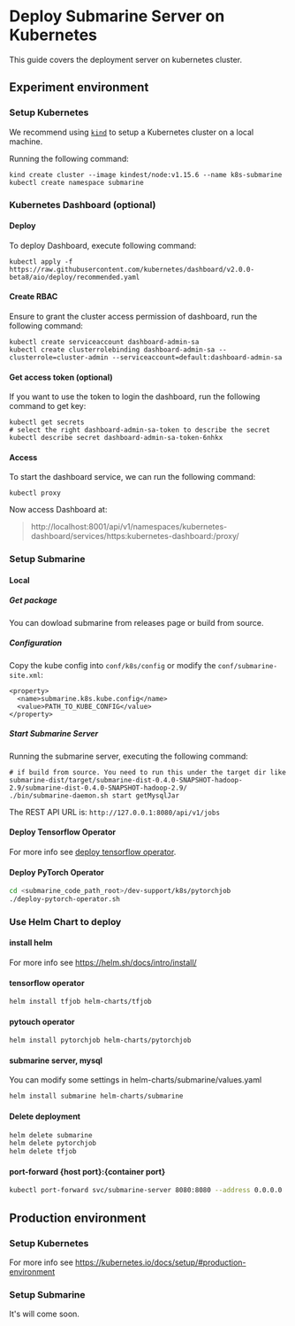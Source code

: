 <!--
Licensed to the Apache Software Foundation (ASF) under one
or more contributor license agreements.  See the NOTICE file
distributed with this work for additional information
regarding copyright ownership.  The ASF licenses this file
to you under the Apache License, Version 2.0 (the
"License"); you may not use this file except in compliance
with the License.  You may obtain a copy of the License at

  http://www.apache.org/licenses/LICENSE-2.0

Unless required by applicable law or agreed to in writing,
software distributed under the License is distributed on an
"AS IS" BASIS, WITHOUT WARRANTIES OR CONDITIONS OF ANY
KIND, either express or implied.  See the License for the
specific language governing permissions and limitations
under the License.
-->

# Deploy Submarine Server on Kubernetes
This guide covers the deployment server on kubernetes cluster.

## Experiment environment

### Setup Kubernetes
We recommend using [`kind`](https://kind.sigs.k8s.io/) to setup a Kubernetes cluster on a local machine.

Running the following command:
```
kind create cluster --image kindest/node:v1.15.6 --name k8s-submarine
kubectl create namespace submarine
```

### Kubernetes Dashboard (optional)

#### Deploy
To deploy Dashboard, execute following command:
```
kubectl apply -f https://raw.githubusercontent.com/kubernetes/dashboard/v2.0.0-beta8/aio/deploy/recommended.yaml
```

#### Create RBAC
Ensure to grant the cluster access permission of dashboard, run the following command:
```
kubectl create serviceaccount dashboard-admin-sa
kubectl create clusterrolebinding dashboard-admin-sa --clusterrole=cluster-admin --serviceaccount=default:dashboard-admin-sa
```

#### Get access token (optional)
If you want to use the token to login the dashboard, run the following command to get key:
```
kubectl get secrets
# select the right dashboard-admin-sa-token to describe the secret
kubectl describe secret dashboard-admin-sa-token-6nhkx
```

#### Access
To start the dashboard service, we can run the following command:
```
kubectl proxy
```

Now access Dashboard at:
> http://localhost:8001/api/v1/namespaces/kubernetes-dashboard/services/https:kubernetes-dashboard:/proxy/

### Setup Submarine

#### Local

##### Get package
You can dowload submarine from releases page or build from source.

##### Configuration
Copy the kube config into `conf/k8s/config` or modify the `conf/submarine-site.xml`:
```
<property>
  <name>submarine.k8s.kube.config</name>
  <value>PATH_TO_KUBE_CONFIG</value>
</property>
```

##### Start Submarine Server
Running the submarine server, executing the following command:
```
# if build from source. You need to run this under the target dir like submarine-dist/target/submarine-dist-0.4.0-SNAPSHOT-hadoop-2.9/submarine-dist-0.4.0-SNAPSHOT-hadoop-2.9/
./bin/submarine-daemon.sh start getMysqlJar
```

The REST API URL is: `http://127.0.0.1:8080/api/v1/jobs`

#### Deploy Tensorflow Operator
For more info see [deploy tensorflow operator](./ml-frameworks/tensorflow.md).

#### Deploy PyTorch Operator
```bash
cd <submarine_code_path_root>/dev-support/k8s/pytorchjob
./deploy-pytorch-operator.sh

```

### Use Helm Chart to deploy

#### install helm
For more info see https://helm.sh/docs/intro/install/

#### tensorflow operator
```bash
helm install tfjob helm-charts/tfjob
```

#### pytouch operator
```bash
helm install pytorchjob helm-charts/pytorchjob
```

#### submarine server, mysql
You can modify some settings in helm-charts/submarine/values.yaml
```bash
helm install submarine helm-charts/submarine
```

#### Delete deployment
```bash
helm delete submarine 
helm delete pytorchjob 
helm delete tfjob 
```

#### port-forward {host port}:{container port}
```bash
kubectl port-forward svc/submarine-server 8080:8080 --address 0.0.0.0
```

## Production environment

### Setup Kubernetes
For more info see https://kubernetes.io/docs/setup/#production-environment

### Setup Submarine
It's will come soon.
